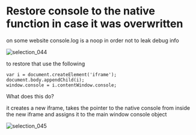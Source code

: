 # Restore console to the native function in case it was overwritten

on some website console.log is a noop in order not to leak debug info

![selection_044](https://cloud.githubusercontent.com/assets/119011/16340927/3ef06890-3a33-11e6-8dff-f9b5e8258080.png)

to restore that use the following 

```
var i = document.createElement('iframe');
document.body.appendChild(i);
window.console = i.contentWindow.console;
```

What does this do?

it creates a new iframe, takes the pointer to the native console from inside the new iframe and assigns it to the main window console object

![selection_045](https://cloud.githubusercontent.com/assets/119011/16341168/7bdb887e-3a34-11e6-8d75-b1cc1ac68d42.png)
